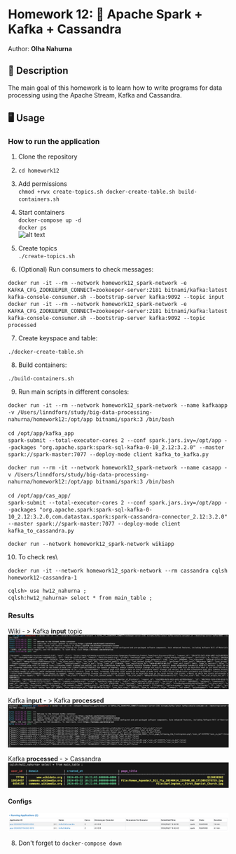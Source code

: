 
# Homework 12: 🤖 Apache Spark + Kafka + Cassandra

Author: **Olha Nahurna**

## 📝 Description
The main goal of this homework is to learn how to write programs for data processing using the Apache Stream, Kafka and Cassandra.

## 🖥 Usage

### How to run the application

1. Clone the repository
2. ```cd homework12```
3. Add permissions\
```chmod +rwx create-topics.sh docker-create-table.sh build-containers.sh```
4. Start containers\
```docker-compose up -d```\
```docker ps```\
![alt text](imgs/image-4.png)
5. Create topics\
```./create-topics.sh```

6. (Optional) Run consumers to check messages:
```
docker run -it --rm --network homework12_spark-network -e KAFKA_CFG_ZOOKEEPER_CONNECT=zookeeper-server:2181 bitnami/kafka:latest kafka-console-consumer.sh --bootstrap-server kafka:9092 --topic input
docker run -it --rm --network homework12_spark-network -e KAFKA_CFG_ZOOKEEPER_CONNECT=zookeeper-server:2181 bitnami/kafka:latest kafka-console-consumer.sh --bootstrap-server kafka:9092 --topic processed
```

7. Create keyspace and table:
```
./docker-create-table.sh
```

8. Build containers:
```
./build-containers.sh
```

9. Run main scripts in different consoles:
```
docker run -it --rm --network homework12_spark-network --name kafkaapp -v /Users/linndfors/study/big-data-processing-nahurna/homework12:/opt/app bitnami/spark:3 /bin/bash

cd /opt/app/kafka_app
spark-submit --total-executor-cores 2 --conf spark.jars.ivy=/opt/app --packages "org.apache.spark:spark-sql-kafka-0-10_2.12:3.2.0" --master spark://spark-master:7077 --deploy-mode client kafka_to_kafka.py
```

```
docker run --rm -it --network homework12_spark-network --name casapp -v /Users/linndfors/study/big-data-processing-nahurna/homework12:/opt/app bitnami/spark:3 /bin/bash

cd /opt/app/cas_app/
spark-submit --total-executor-cores 2 --conf spark.jars.ivy=/opt/app --packages "org.apache.spark:spark-sql-kafka-0-10_2.12:3.2.0,com.datastax.spark:spark-cassandra-connector_2.12:3.2.0" --master spark://spark-master:7077 --deploy-mode client kafka_to_cassandra.py
```

```
docker run --network homework12_spark-network wikiapp
```

10. To check res\
```
docker run -it --network homework12_spark-network --rm cassandra cqlsh homework12-cassandra-1
```
```cqlsh
cqlsh> use hw12_nahurna ;
cqlsh:hw12_nahurna> select * from main_table ;
```

### Results
Wiki - > Kafka <b>input</b> topic\
![alt text](imgs/image.png)

Kafka <b>input</b> - > Kafka <b>processed</b>\
![alt text](imgs/image-1.png)

Kafka <b>processed</b> - > Cassandra
![alt text](imgs/image-2.png)

#### Configs
![alt text](imgs/image-3.png)


8. Don't forget to ```docker-compose down```
